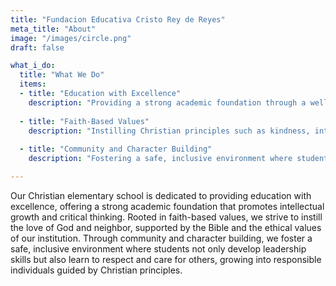 ```yaml
---
title: "Fundacion Educativa Cristo Rey de Reyes"
meta_title: "About"
image: "/images/circle.png"
draft: false

what_i_do:
  title: "What We Do"
  items:
  - title: "Education with Excellence"
    description: "Providing a strong academic foundation through a well-rounded curriculum that nurtures intellectual growth and critical thinking."
  
  - title: "Faith-Based Values"
    description: "Instilling Christian principles such as kindness, integrity, and compassion to guide students in their personal and spiritual development."
  
  - title: "Community and Character Building"
    description: "Fostering a safe, inclusive environment where students learn to respect others, develop leadership skills, and grow into responsible individuals."

---
```


Our Christian elementary school is dedicated to providing education with excellence, offering a strong academic foundation that promotes intellectual growth and critical thinking. Rooted in faith-based values, we strive to instill the love of God and neighbor, supported by the Bible and the ethical values ​​of our institution. Through community and character building, we foster a safe, inclusive environment where students not only develop leadership skills but also learn to respect and care for others, growing into responsible individuals guided by Christian principles.
